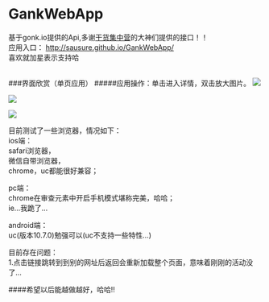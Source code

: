 # GankWebApp
基于gonk.io提供的Api,多谢[干货集中营](http://gank.io/)的大神们提供的接口！！<br/>
应用入口： http://sausure.github.io/GankWebApp/<br/>
喜欢就加星表示支持哈<br/><br/>

###界面欣赏（单页应用）
#####应用操作：单击进入详情，双击放大图片。
![](https://github.com/Sausure/GankWebApp/blob/gh-pages/publish/fisrt.PNG)<br/>

![](https://github.com/Sausure/GankWebApp/blob/gh-pages/publish/big.PNG)<br/>

![](https://github.com/Sausure/GankWebApp/blob/gh-pages/publish/second.PNG)

目前测试了一些浏览器，情况如下：<br/>
ios端：<br/>
safari浏览器，<br/>
微信自带浏览器，<br/>
chrome，uc都能很好兼容；<br/>

pc端：<br/>
chrome在审查元素中开启手机模式堪称完美，哈哈；<br/>
ie...我跪了...<br/>

android端：<br/>
uc(版本10.7.0)勉强可以(uc不支持一些特性...)<br/>

目前存在问题：<br/>
1.点击链接跳转到到别的网址后返回会重新加载整个页面，意味着刚刚的活动没了...<br/>

####希望以后能越做越好，哈哈!!<br/>
